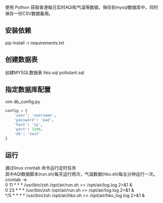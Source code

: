 使用 Python 获取香港每日实时AQI和气温等数据，保存到mysql数据库中，同时保存一份CSV数据备用。

## 安装依赖
pip install -r requirements.txt

## 创建数据表
创建MYSQL数据表
hko.sql
pollutant.sql
## 指定数据库配置
vim db_config.py
```python
config = {
    'user': 'username',
    'password': 'pwd',
    'host': 'ip',
    'port': 3306,
    'db': 'test'
}
```

## 运行
通过linux crontab 命令运行定时任务  
其中AQI数据脚本(run.sh)每天运行两次，气温数据(hko.sh)每五分钟运行一次。  
crontab -e  
0 11 * * * /usr/bin/zsh /opt/air/run.sh >> /opt/air/log.log 2>&1 &  
0 23 * * * /usr/bin/zsh /opt/air/run.sh >> /opt/air/log.log 2>&1 &  
*/5 * * * * /usr/bin/zsh /opt/air/hko.sh >> /opt/air/hko_log.log 2>&1 &

